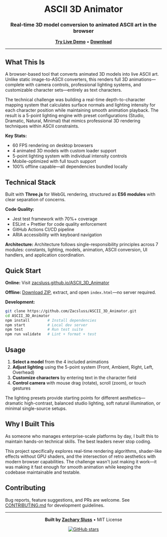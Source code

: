 <div align="center">

# ASCII 3D Animator

### Real-time 3D model conversion to animated ASCII art in the browser

**[Try Live Demo](https://zacsluss.github.io/ASCII_3D_Animator)** • **[Download](https://github.com/Zacsluss/ASCII_3D_Animator/archive/refs/heads/main.zip)**

</div>

---

## What This Is

A browser-based tool that converts animated 3D models into live ASCII art. Unlike static image-to-ASCII converters, this renders full 3D animations—complete with camera controls, professional lighting systems, and customizable character sets—entirely as text characters.

The technical challenge was building a real-time depth-to-character mapping system that calculates surface normals and lighting intensity for each character position while maintaining smooth animation playback. The result is a 5-point lighting engine with preset configurations (Studio, Dramatic, Natural, Minimal) that mimics professional 3D rendering techniques within ASCII constraints.

**Key Stats:**

- 60 FPS rendering on desktop browsers
- 4 animated 3D models with custom loader support
- 5-point lighting system with individual intensity controls
- Mobile-optimized with full touch support
- 100% offline capable—all dependencies bundled locally

## Technical Stack

Built with **Three.js** for WebGL rendering, structured as **ES6 modules** with clear separation of concerns.

**Code Quality:**

- Jest test framework with 70%+ coverage
- ESLint + Prettier for code quality enforcement
- GitHub Actions CI/CD pipeline
- ARIA accessibility with keyboard navigation

**Architecture:**
Architecture follows single-responsibility principles across 7 modules: constants, lighting, models, animation, ASCII conversion, UI handlers, and application coordination.

## Quick Start

**Online:** Visit [zacsluss.github.io/ASCII_3D_Animator](https://zacsluss.github.io/ASCII_3D_Animator)

**Offline:** [Download ZIP](https://github.com/Zacsluss/ASCII_3D_Animator/archive/refs/heads/main.zip), extract, and open `index.html`—no server required.

**Development:**

```bash
git clone https://github.com/Zacsluss/ASCII_3D_Animator.git
cd ASCII_3D_Animator
npm install        # Install dependencies
npm start          # Local dev server
npm test           # Run test suite
npm run validate   # Lint + format + test
```

## Usage

1. **Select a model** from the 4 included animations
2. **Adjust lighting** using the 5-point system (Front, Ambient, Right, Left, Overhead)
3. **Customize characters** by entering text in the character field
4. **Control camera** with mouse drag (rotate), scroll (zoom), or touch gestures

The lighting presets provide starting points for different aesthetics—dramatic high-contrast, balanced studio lighting, soft natural illumination, or minimal single-source setups.

## Why I Built This

As someone who manages enterprise-scale platforms by day, I built this to maintain hands-on technical skills. The best leaders never stop coding.

This project specifically explores real-time rendering algorithms, shader-like effects without GPU shaders, and the intersection of retro aesthetics with modern browser capabilities. The challenge wasn't just making it work—it was making it fast enough for smooth animation while keeping the codebase maintainable and testable.

## Contributing

Bug reports, feature suggestions, and PRs are welcome. See [CONTRIBUTING.md](CONTRIBUTING.md) for development guidelines.

---

<div align="center">

**Built by [Zachary Sluss](https://github.com/Zacsluss)** • MIT License

[![GitHub stars](https://img.shields.io/github/stars/Zacsluss/ASCII_3D_Animator?style=social)](https://github.com/Zacsluss/ASCII_3D_Animator/stargazers)

</div>
